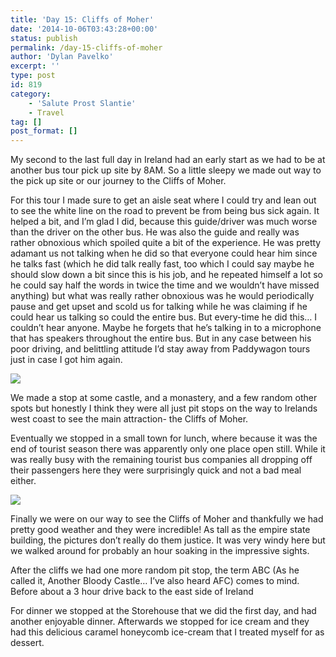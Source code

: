 ```yaml
---
title: 'Day 15: Cliffs of Moher'
date: '2014-10-06T03:43:28+00:00'
status: publish
permalink: /day-15-cliffs-of-moher
author: 'Dylan Pavelko'
excerpt: ''
type: post
id: 819
category:
    - 'Salute Prost Slantie'
    - Travel
tag: []
post_format: []
---
```

My second to the last full day in Ireland had an early start as we had to be at another bus tour pick up site by 8AM. So a little sleepy we made out way to the pick up site or our journey to the Cliffs of Moher.

For this tour I made sure to get an aisle seat where I could try and lean out to see the white line on the road to prevent be from being bus sick again. It helped a bit, and I’m glad I did, because this guide/driver was much worse than the driver on the other bus. He was also the guide and really was rather obnoxious which spoiled quite a bit of the experience. He was pretty adamant us not talking when he did so that everyone could hear him since he talks fast (which he did talk really fast, too which I could say maybe he should slow down a bit since this is his job, and he repeated himself a lot so he could say half the words in twice the time and we wouldn’t have missed anything) but what was really rather obnoxious was he would periodically pause and get upset and scold us for talking while he was claiming if he could hear us talking so could the entire bus. But every-time he did this… I couldn’t hear anyone. Maybe he forgets that he’s talking in to a microphone that has speakers throughout the entire bus. But in any case between his poor driving, and belittling attitude I’d stay away from Paddywagon tours just in case I got him again.

![](https://i1.wp.com/dylanpavelko.smugmug.com/Travel/Salute-Proste-Slainte/Day15/i-8SxVhCD/0/M/PA040210-M.jpg?resize=324%2C324)

We made a stop at some castle, and a monastery, and a few random other spots but honestly I think they were all just pit stops on the way to Irelands west coast to see the main attraction- the Cliffs of Moher.

Eventually we stopped in a small town for lunch, where because it was the end of tourist season there was apparently only one place open still. While it was really busy with the remaining tourist bus companies all dropping off their passengers here they were surprisingly quick and not a bad meal either.

![](https://i1.wp.com/dylanpavelko.smugmug.com/Travel/Salute-Proste-Slainte/Day15/i-NWqzT3Z/0/L/PA040245-L.jpg?resize=461%2C204)

Finally we were on our way to see the Cliffs of Moher and thankfully we had pretty good weather and they were incredible! As tall as the empire state building, the pictures don’t really do them justice. It was very windy here but we walked around for probably an hour soaking in the impressive sights.

After the cliffs we had one more random pit stop, the term ABC (As he called it, Another Bloody Castle… I’ve also heard AFC) comes to mind. Before about a 3 hour drive back to the east side of Ireland

For dinner we stopped at the Storehouse that we did the first day, and had another enjoyable dinner. Afterwards we stopped for ice cream and they had this delicious caramel honeycomb ice-cream that I treated myself for as dessert.